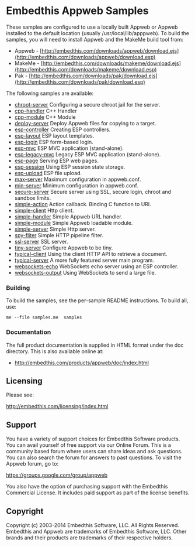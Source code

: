 Embedthis Appweb Samples
===

These samples are configured to use a locally built Appweb or Appweb installed to the default location
(usually /usr/local/lib/apppweb). To build the samples, you will need to install Appweb and the MakeMe build tool from:

* Appweb - [http://embedthis.com/downloads/appweb/download.ejs](http://embedthis.com/downloads/appweb/download.esp)
* MakeMe - [http://embedthis.com/downloads/makeme/download.ejs](http://embedthis.com/downloads/makeme/download.esp)
* Pak - [http://embedthis.com/downloads/pak/download.ejs](http://embedthis.com/downloads/pak/download.esp)

The following samples are available:

* [chroot-server](chroot-server/README.md)          Configuring a secure chroot jail for the server.
* [cpp-handler](cpp-handler/README.md)              C++ Handler
* [cpp-module](cpp-module/README.md)                C++ Module
* [deploy-server](deploy-server/README.md)          Deploy Appweb files for copying to a target.
* [esp-controller](esp-controller/README.md)        Creating ESP controllers.
* [esp-layout](esp-layout/README.md)                ESP layout templates.
* [esp-login](esp-login/README.md)                  ESP form-based login.
* [esp-mvc](esp-mvc/README.md)                      ESP MVC application (stand-alone).
* [esp-legacy-mvc](esp-legacy-mvc/README.md)        Legacy ESP MVC application (stand-alone).
* [esp-page](esp-page/README.md)                    Serving ESP web pages.
* [esp-session](esp-session/README.md)              Using ESP session state storage.
* [esp-upload](esp-upload/README.md)                ESP file upload.
* [max-server](max-server/README.md)                Maximum configuration in appweb.conf.
* [min-server](min-server/README.md)                Minimum configuration in appweb.conf.
* [secure-server](secure-server/README.md)          Secure server using SSL, secure login, chroot and sandbox limits.
* [simple-action](simple-action/README.md)          Action callback. Binding C function to URI.
* [simple-client](simple-client/README.md)          Http client.
* [simple-handler](simple-handler/README.md)        Simple Appweb URL handler.
* [simple-module](simple-module/README.md)          Simple Appweb loadable module.
* [simple-server](simple-server/README.md)          Simple Http server.
* [spy-fliter](spy-filter/README.md)                Simple HTTP pipeline filter.
* [ssl-server](ssl-server/README.md)                SSL server.
* [tiny-server](tiny-server/README.md)              Configure Appweb to be tiny.
* [typical-client](typical-client/README.md)        Using the client HTTP API to retrieve a document.
* [typical-server](typical-server/README.md)        A more fully featured server main program.
* [websockets-echo](websockets-echo/README.md)      WebSockets echo server using an ESP controller.
* [websockets-output](websockets-output/README.md)  Using WebSockets to send a large file.

### Building

To build the samples, see the per-sample README instructions.
To build all, use:

    me --file samples.me  samples

### Documentation

The full product documentation is supplied in HTML format under the doc directory. This is also available online at:

* http://embedthis.com/products/appweb/doc/index.html

Licensing
---

Please see: 

http://embedthis.com/licensing/index.html


Support
---
You have a variety of support choices for Embedthis Software products. You can avail yourself of free support via 
our Online Forum. This is a community based forum where users can share ideas and ask questions. You can also search the
forum for answers to past questions. To visit the Appweb forum, go to:

https://groups.google.com/group/appweb

You also have the option of purchasing support with the Embedthis Commercial License. It includes paid support as 
part of the license benefits.


Copyright
---

Copyright (c) 2003-2014 Embedthis Software, LLC. All Rights Reserved.  Embedthis and Appweb are trademarks of 
Embedthis Software, LLC. Other brands and their products are trademarks of their respective holders.
